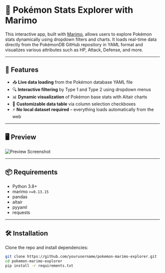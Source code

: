 # 🧬 Pokémon Stats Explorer with Marimo

This interactive app, built with [Marimo](https://github.com/marimo-team/marimo), allows users to explore Pokémon stats dynamically using dropdown filters and charts. It loads real-time data directly from the PokémonDB GitHub repository in YAML format and visualizes various attributes such as HP, Attack, Defense, and more.

---

## 🚀 Features

- 📥 **Live data loading** from the Pokémon database YAML file
- 🔍 **Interactive filtering** by Type 1 and Type 2 using dropdown menus
- 📊 **Dynamic visualization** of Pokémon base stats with Altair charts
- 📑 **Customizable data table** via column selection checkboxes
- ⚡ **No local dataset required** – everything loads automatically from the web

---

## 🖥️ Preview

![Preview Screenshot](https://github.com/yourusername/your-repo/assets/preview-placeholder.png)

---

## 📦 Requirements

- Python 3.8+
- marimo `>=0.13.15`
- pandas
- altair
- pyyaml
- requests

---

## 🛠️ Installation

Clone the repo and install dependencies:

```bash
git clone https://github.com/yourusername/pokemon-marimo-explorer.git
cd pokemon-marimo-explorer
pip install -r requirements.txt